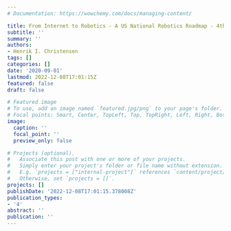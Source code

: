 ```yaml
---
# Documentation: https://wowchemy.com/docs/managing-content/

title: From Internet to Robotics - A US National Robotics Roadmap - 4th edition
subtitle: ''
summary: ''
authors:
- Henrik I. Christensen
tags: []
categories: []
date: '2020-09-01'
lastmod: 2022-12-08T17:01:15Z
featured: false
draft: false

# Featured image
# To use, add an image named `featured.jpg/png` to your page's folder.
# Focal points: Smart, Center, TopLeft, Top, TopRight, Left, Right, BottomLeft, Bottom, BottomRight.
image:
  caption: ''
  focal_point: ''
  preview_only: false

# Projects (optional).
#   Associate this post with one or more of your projects.
#   Simply enter your project's folder or file name without extension.
#   E.g. `projects = ["internal-project"]` references `content/project/deep-learning/index.md`.
#   Otherwise, set `projects = []`.
projects: []
publishDate: '2022-12-08T17:01:15.378008Z'
publication_types:
- '4'
abstract: ''
publication: ''
---
```

